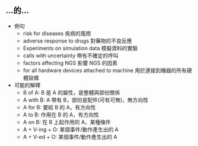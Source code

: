 ## ...的...
- 例句
  - risk for diseases 疾病的風險
  - adverse response to drugs 對藥物的不良反應
  - Experiments on simulation data 模擬資料的實驗
  - calls with uncertainty 帶有不確定的呼叫
  - factors affecting NGS 影響 NGS 的因素
  - for all hardware devices attached to machine 用於連接到機器的所有硬體設備
- 可能的解釋
  - B of A: B 是 A 的屬性，是整體與部份關係
  - A with B: A 帶有 B，部份是配件(可有可無)，無方向性
  - A for B: 要給 B 的 A，有方向性
  - A to B: 作用在 B 的 A，有方向性
  - A on B: 在 B 上起作用的 A，某種條件
  - A + V-ing + O: 某個事件/動作產生出的 A
  - A + V-ed + O: 某個事件/動作產生出的 A
